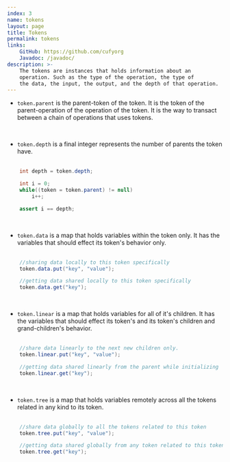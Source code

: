 ```yaml
---
index: 3
name: tokens
layout: page
title: Tokens
permalink: tokens
links:
    GitHub: https://github.com/cufyorg
    Javadoc: /javadoc/
description: >-
    The tokens are instances that holds information about an
    operation. Such as the type of the operation, the type of
    the data, the input, the output, and the depth of that operation.
---
```


- `token.parent` is the parent-token of the token. It is the token of
the parent-operation of the operation of the token. It is the way to
transact between a chain of operations that uses tokens.
<br>

- `token.depth` is a final integer represents the number of parents the
token have.
<br><br>
```java 
    int depth = token.depth;

    int i = 0;
    while((token = token.parent) != null)
        i++;

    assert i == depth;
```
<br>

- `token.data` is a map that holds variables within the token only.
It has the variables that should effect its token's behavior only.
<br><br>
```java 
    //sharing data locally to this token specifically
    token.data.put("key", "value");

    //getting data shared locally to this token specifically
    token.data.get("key");
```
<br>

- `token.linear` is a map that holds variables for all of it's children.
It has the variables that should effect its token's and its token's
children and grand-children's behavior.
<br><br>
```java 
    //share data linearly to the next new children only.
    token.linear.put("key", "value");

    //getting data shared linearly from the parent while initializing
    token.linear.get("key");
```
<br>

- `token.tree` is a map that holds variables remotely across all the
tokens related in any kind to its token.
<br><br>
```java 
    //share data globally to all the tokens related to this token
    token.tree.put("key", "value");

    //getting data shared globally from any token related to this token
    token.tree.get("key");
```
<br>